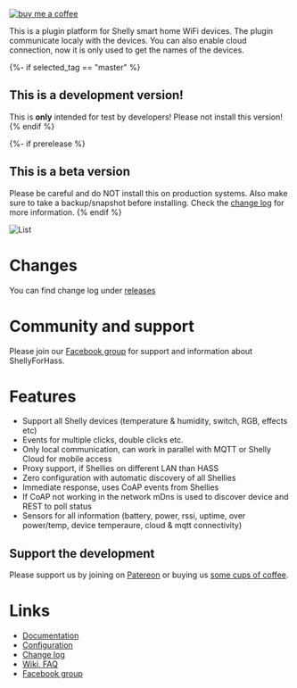 [![buy me a coffee](https://www.buymeacoffee.com/assets/img/custom_images/orange_img.png)](https://www.buymeacoffee.com/styrahem)

This is a plugin platform for Shelly smart home WiFi devices. The plugin communicate localy with the devices. You can also enable cloud connection, now it is only used to get the names of the devices.

{%- if selected_tag == "master" %}
## This is a development version!
This is **only** intended for test by developers!
Please not install this version!
{% endif %}

{%- if prerelease %}
## This is a beta version
Please be careful and do NOT install this on production systems. Also make sure to take a backup/snapshot before installing. Check the [change log](https://github.com/StyraHem/ShellyForHASS/releases) for more information.
{% endif %}

![List](https://raw.githubusercontent.com/StyraHem/ShellyForHASS/master/images/intro.png)

# Changes
You can find change log under [releases](https://github.com/StyraHem/ShellyForHASS/releases)

# Community and support
Please join our [Facebook group](https://www.facebook.com/groups/shellyforhass) for support and information about ShellyForHass.

# Features
- Support all Shelly devices (temperature & humidity, switch, RGB, effects etc)
- Events for multiple clicks, double clicks etc.
- Only local communication, can work in parallel with MQTT or Shelly Cloud for mobile access
- Proxy support, if Shellies on different LAN than HASS
- Zero configuration with automatic discovery of all Shellies
- Immediate response, uses CoAP events from Shellies
- If CoAP not working in the network mDns is used to discover device and REST to poll status
- Sensors for all information (battery, power, rssi, uptime, over power/temp, device temperaure, cloud & mqtt connectivity)

## Support the development
Please support us by joining on [Patereon](https://www.patreon.com/shelly4hass) or buying us [some cups of coffee](https://www.buymeacoffee.com/styrahem).

# Links
- [Documentation](https://github.com/StyraHem/ShellyForHASS/blob/master/README.md)
- [Configuration](https://github.com/StyraHem/ShellyForHASS/blob/master/README.md#configure)
- [Change log](https://github.com/StyraHem/ShellyForHASS/releases)
- [Wiki, FAQ](https://github.com/StyraHem/ShellyForHASS/wiki)
- [Facebook group](https://www.facebook.com/groups/shellyforhass)
